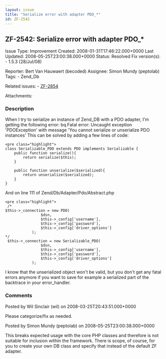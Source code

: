 ```yaml
---
layout: issue
title: "Serialize error with adapter PDO_*"
id: ZF-2542
---
```


ZF-2542: Serialize error with adapter PDO\_\*
---------------------------------------------

 Issue Type: Improvement Created: 2008-01-31T17:46:22.000+0000 Last Updated: 2008-05-25T23:00:38.000+0000 Status: Resolved Fix version(s): - 1.5.3 (28/Jul/08)
 
 Reporter:  Bert Van Hauwaert (becoded)  Assignee:  Simon Mundy (peptolab)  Tags: - Zend\_Db
 
 Related issues: - [ZF-2854](/issues/browse/ZF-2854)
 
 Attachments: 
### Description

When I try to serialize an instance of Zend\_DB with a PDO adapter, I'm getting the following error: bq.Fatal error: Uncaught exception 'PDOException' with message 'You cannot serialize or unserialize PDO instances' This can be solved by adding a few lines of code:

 
    <pre class="highlight">
    class Serializable_PDO extends PDO implements Serializable {
        public function serialize(){
            return serialize($this);
        }
    
        public function unserialize($serialized){
            return unserialize($serialized);
        }  
    }


And on line 111 of Zend/Db/Adapter/Pdo/Abstract.php

 
    <pre class="highlight">
     /*
    $this->_connection = new PDO(
                    $dsn,
                    $this->_config['username'],
                    $this->_config['password'],
                    $this->_config['driver_options']
                );
    */
     $this->_connection = new Serializable_PDO(
                    $dsn,
                    $this->_config['username'],
                    $this->_config['password'],
                    $this->_config['driver_options']
                );


I know that the unserialized object won't be valid, but you don't get any fatal errors anymore if you want to save for example a serialized part of the backtrace in your error\_handler.

 

 

### Comments

Posted by Wil Sinclair (wil) on 2008-03-25T20:43:51.000+0000

Please categorize/fix as needed.

 

 

Posted by Simon Mundy (peptolab) on 2008-05-25T23:00:38.000+0000

This breaks expected usage with the core PHP classes and therefore is not suitable for inclusion within the framework. There is scope, of course, for you to create your own DB class and specify that instead of the default ZF adapter.

 

 